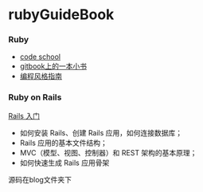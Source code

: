 # rubyGuideBook

### Ruby

+ [code school](https://www.codeschool.com/learn/ruby)
+ [gitbook上的一本小书](https://wusuopu.gitbooks.io/write-ruby-extension-with-c/content/)
+ [编程风格指南](https://github.com/JuanitoFatas/ruby-style-guide/blob/master/README-zhCN.md#%E6%B3%A8%E9%87%8A)

### Ruby on Rails

[Rails 入门](https://ruby-china.github.io/rails-guides/getting_started.html)

+ 如何安装 Rails、创建 Rails 应用，如何连接数据库；
+ Rails 应用的基本文件结构；
+ MVC（模型、视图、控制器）和 REST 架构的基本原理；
+ 如何快速生成 Rails 应用骨架

源码在blog文件夹下

